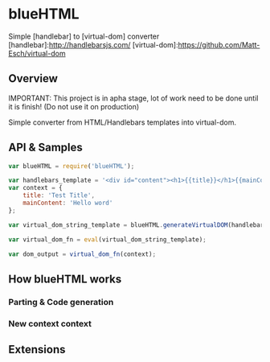 # blueHTML
Simple [handlebar] to [virtual-dom] converter
[handlebar]:http://handlebarsjs.com/
[virtual-dom]:https://github.com/Matt-Esch/virtual-dom

## Overview
IMPORTANT: This project is in apha stage, lot of work need to be done until it is finish!
(Do not use it on production)

Simple converter from HTML/Handlebars templates into virtual-dom.

## API & Samples

```javascript
var blueHTML = require('blueHTML');

var handlebars_template = '<div id="content"><h1>{{title}}</h1>{{mainContent}}</div>';
var context = {
    title: 'Test Title',
    mainContent: 'Hello word'
};

var virtual_dom_string_template = blueHTML.generateVirtualDOM(handlebars_template);

var virtual_dom_fn = eval(virtual_dom_string_template);

var dom_output = virtual_dom_fn(context);

```

## How blueHTML works
### Parting & Code generation
### New context context

## Extensions